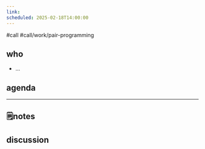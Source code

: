 ```yaml
---
link: 
scheduled: 2025-02-18T14:00:00
---
```

#call #call/work/pair-programming

## who
- ...
## agenda

---
## 🗒notes

## discussion
